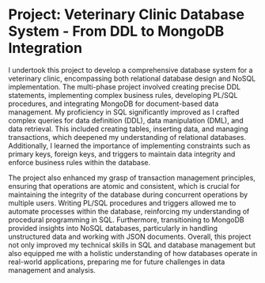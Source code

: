 # Project: Veterinary Clinic Database System - From DDL to MongoDB Integration

I undertook this project to develop a comprehensive database system for a veterinary clinic, encompassing both relational database design and NoSQL implementation. The multi-phase project involved creating precise DDL statements, implementing complex business rules, developing PL/SQL procedures, and integrating MongoDB for document-based data management. My proficiency in SQL significantly improved as I crafted complex queries for data definition (DDL), data manipulation (DML), and data retrieval. This included creating tables, inserting data, and managing transactions, which deepened my understanding of relational databases. Additionally, I learned the importance of implementing constraints such as primary keys, foreign keys, and triggers to maintain data integrity and enforce business rules within the database.

The project also enhanced my grasp of transaction management principles, ensuring that operations are atomic and consistent, which is crucial for maintaining the integrity of the database during concurrent operations by multiple users. Writing PL/SQL procedures and triggers allowed me to automate processes within the database, reinforcing my understanding of procedural programming in SQL. Furthermore, transitioning to MongoDB provided insights into NoSQL databases, particularly in handling unstructured data and working with JSON documents. Overall, this project not only improved my technical skills in SQL and database management but also equipped me with a holistic understanding of how databases operate in real-world applications, preparing me for future challenges in data management and analysis.
